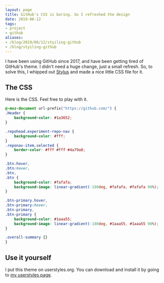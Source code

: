 ```yaml
---
layout: page
title: GitHub's CSS is boring. So I refreshed the design
date: 2019-06-12
tags:
- project
- github
aliases:
- /blog/2019/06/12/styiling-github
- /blog/styiling-github
---
```


I have been using GitHub since 2017, and have been getting tired of GitHub's theme. I didn't need a huge change, just a small refresh. So, to solve this, I whipped out [Stylus](https://addons.mozilla.org/en-CA/firefox/addon/styl-us/) and made a nice little CSS file for it.

## The CSS
Here is the CSS. Feel free to play with it.

```css
@-moz-document url-prefix("https://github.com/") {
.Header {
    background-color: #1a3652;
}

.repohead.experiment-repo-nav {
    background-color: #fff;
}
.reponav-item.selected {
    border-color: #fff #fff #4a79a8;
}

.btn.hover,
.btn:hover,
.btn,
.btn {
    background-color: #fafafa;
    background-image: linear-gradient(-180deg, #fafafa, #fafafa 90%);
}

.btn-primary.hover,
.btn-primary:hover,
.btn-primary,
.btn-primary {
    background-color: #1aaa55;
    background-image: linear-gradient(-180deg, #1aaa55, #1aaa55 90%);
}

.overall-summary {}
}
```

## Use it yourself
I put this theme on userstyles.org. You can download and install it by going to [my userstyles page](https://userstyles.org/styles/172679/ewpratten-s-githubtheme).
